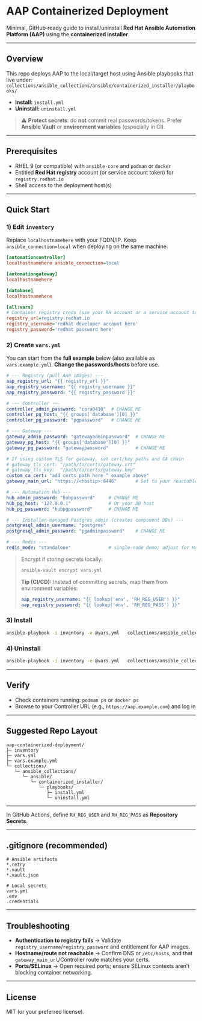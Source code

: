 # AAP Containerized Deployment

Minimal, GitHub‑ready guide to install/uninstall **Red Hat Ansible Automation Platform (AAP)** using the **containerized installer**.

---

## Overview

This repo deploys AAP to the local/target host using Ansible playbooks that live under:
`collections/ansible_collections/ansible/containerized_installer/playbooks/`

- **Install:** `install.yml`
- **Uninstall:** `uninstall.yml`

> ⚠️ **Protect secrets**: do **not** commit real passwords/tokens. Prefer **Ansible Vault** or **environment variables** (especially in CI).

---

## Prerequisites

- RHEL 9 (or compatible) with `ansible-core` and `podman` or `docker`
- Entitled **Red Hat registry** account (or service account token) for `registry.redhat.io`
- Shell access to the deployment host(s)

---

## Quick Start

### 1) Edit `inventory`

Replace `localhostnamehere` with your FQDN/IP. Keep `ansible_connection=local` when deploying on the same machine.

```ini
[automationcontroller]
localhostnamehere ansible_connection=local

[automationgateway]
localhostnamehere

[database]
localhostnamehere

[all:vars]
# Container registry creds (use your RH account or a service account token)
registry_url=registry.redhat.io
registry_username='redhat developer account here'
registry_password='redhat password here'
```

### 2) Create `vars.yml`

You can start from the **full example** below (also available as `vars.example.yml`). **Change the passwords/hosts** before use.

```yaml
# --- Registry (pull AAP images) ---
aap_registry_url: "{{ registry_url }}"
aap_registry_username: "{{ registry_username }}"
aap_registry_password: "{{ registry_password }}"

# --- Controller ---
controller_admin_password: "cora0410"  # CHANGE ME
controller_pg_host: "{{ groups['database'][0] }}"
controller_pg_password: "pgpassword"   # CHANGE ME

# --- Gateway ---
gateway_admin_password: "gatewayadminpassword"  # CHANGE ME
gateway_pg_host: "{{ groups['database'][0] }}"
gateway_pg_password: "gatewaypassword"          # CHANGE ME

# If using custom TLS for gateway, set cert/key paths and CA chain
# gateway_tls_cert: "/path/to/certs/gateway.crt"
# gateway_tls_key:  "/path/to/certs/gateway.key"
custom_ca_cert: "add certs path here ^ example above"
gateway_main_url: "https://<hostip>:8446"       # Set to your reachable URL:port

# --- Automation Hub ---
hub_admin_password: "hubpassword"     # CHANGE ME
hub_pg_host: "127.0.0.1"              # Or your DB host
hub_pg_password: "hubpgpassword"      # CHANGE ME

# --- Installer-managed Postgres admin (creates component DBs) ---
postgresql_admin_username: "postgres"
postgresql_admin_password: "pgadminpassword"    # CHANGE ME

# --- Redis ---
redis_mode: "standalone"              # single-node demo; adjust for HA
```

> Encrypt if storing secrets locally:
> ```bash
> ansible-vault encrypt vars.yml
> ```
>
> **Tip (CI/CD):** Instead of committing secrets, map them from environment variables:
> ```yaml
> aap_registry_username: "{{ lookup('env', 'RH_REG_USER') }}"
> aap_registry_password: "{{ lookup('env', 'RH_REG_PASS') }}"
> ```

### 3) Install

```bash
ansible-playbook -i inventory -e @vars.yml   collections/ansible_collections/ansible/containerized_installer/playbooks/install.yml
```

### 4) Uninstall

```bash
ansible-playbook -i inventory -e @vars.yml   collections/ansible_collections/ansible/containerized_installer/playbooks/uninstall.yml
```

---

## Verify

- Check containers running: `podman ps` or `docker ps`
- Browse to your Controller URL (e.g., `https://aap.example.com`) and log in

---

## Suggested Repo Layout

```text
aap-containerized-deployment/
├─ inventory
├─ vars.yml
├─ vars.example.yml
└─ collections/
   └─ ansible_collections/
      └─ ansible/
         └─ containerized_installer/
            └─ playbooks/
               ├─ install.yml
               └─ uninstall.yml
```

---


In GitHub Actions, define `RH_REG_USER` and `RH_REG_PASS` as **Repository Secrets**.

---

## .gitignore (recommended)

```gitignore
# Ansible artifacts
*.retry
*.vault
*.vault.json

# Local secrets
vars.yml
.env
.credentials
```

---

## Troubleshooting

- **Authentication to registry fails** → Validate `registry_username`/`registry_password` and entitlement for AAP images.
- **Hostname/route not reachable** → Confirm DNS or `/etc/hosts`, and that `gateway_main_url`/Controller route matches your certs.
- **Ports/SELinux** → Open required ports; ensure SELinux contexts aren’t blocking container networking.

---

## License

MIT (or your preferred license).

